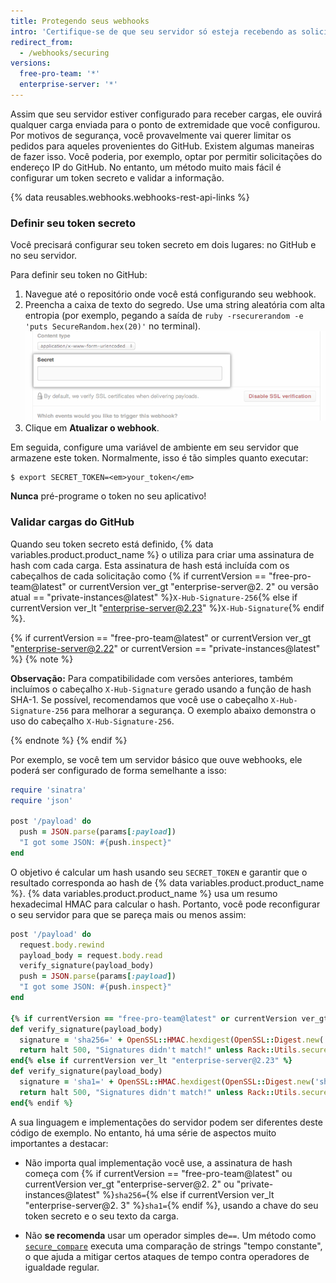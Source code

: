 ```yaml
---
title: Protegendo seus webhooks
intro: 'Certifique-se de que seu servidor só esteja recebendo as solicitações esperadas do {% data variables.product.prodname_dotcom %} por motivos de segurança.'
redirect_from:
  - /webhooks/securing
versions:
  free-pro-team: '*'
  enterprise-server: '*'
---
```




Assim que seu servidor estiver configurado para receber cargas, ele ouvirá qualquer carga enviada para o ponto de extremidade que você configurou. Por motivos de segurança, você provavelmente vai querer limitar os pedidos para aqueles provenientes do GitHub. Existem algumas maneiras de fazer isso. Você poderia, por exemplo, optar por permitir solicitações do endereço IP do GitHub. No entanto, um método muito mais fácil é configurar um token secreto e validar a informação.

{% data reusables.webhooks.webhooks-rest-api-links %}

### Definir seu token secreto

Você precisará configurar seu token secreto em dois lugares: no GitHub e no seu servidor.

Para definir seu token no GitHub:

1. Navegue até o repositório onde você está configurando seu webhook.
2. Preencha a caixa de texto do segredo. Use uma string aleatória com alta entropia (por exemplo, pegando a saída de `ruby -rsecurerandom -e 'puts SecureRandom.hex(20)'` no terminal). ![Campo de webhook e token secreto](/assets/images/webhook_secret_token.png)
3. Clique em **Atualizar o webhook**.

Em seguida, configure uma variável de ambiente em seu servidor que armazene este token. Normalmente, isso é tão simples quanto executar:

```shell
$ export SECRET_TOKEN=<em>your_token</em>
```

**Nunca** pré-programe o token no seu aplicativo!

### Validar cargas do GitHub

Quando seu token secreto está definido, {% data variables.product.product_name %} o utiliza para criar uma assinatura de hash com cada carga. Esta assinatura de hash está incluída com os cabeçalhos de cada solicitação como {% if currentVersion == "free-pro-team@latest" or currentVersion ver_gt "enterprise-server@2. 2" ou versão atual == "private-instances@latest" %}`X-Hub-Signature-256`{% else if currentVersion ver_lt "enterprise-server@2.23" %}`X-Hub-Signature`{% endif %}.

{% if currentVersion == "free-pro-team@latest" or currentVersion ver_gt "enterprise-server@2.22" or currentVersion == "private-instances@latest" %}
{% note %}

**Observação:** Para compatibilidade com versões anteriores, também incluímos o cabeçalho `X-Hub-Signature` gerado usando a função de hash SHA-1. Se possível, recomendamos que você use o cabeçalho `X-Hub-Signature-256` para melhorar a segurança. O exemplo abaixo demonstra o uso do cabeçalho `X-Hub-Signature-256`.

{% endnote %}
{% endif %}

Por exemplo, se você tem um servidor básico que ouve webhooks, ele poderá ser configurado de forma semelhante a isso:

``` ruby
require 'sinatra'
require 'json'

post '/payload' do
  push = JSON.parse(params[:payload])
  "I got some JSON: #{push.inspect}"
end
```

O objetivo é calcular um hash usando seu `SECRET_TOKEN` e garantir que o resultado corresponda ao hash de {% data variables.product.product_name %}. {% data variables.product.product_name %} usa um resumo hexadecimal HMAC para calcular o hash. Portanto, você pode reconfigurar o seu servidor para que se pareça mais ou menos assim:

``` ruby
post '/payload' do
  request.body.rewind
  payload_body = request.body.read
  verify_signature(payload_body)
  push = JSON.parse(params[:payload])
  "I got some JSON: #{push.inspect}"
end

{% if currentVersion == "free-pro-team@latest" or currentVersion ver_gt "enterprise-server@2.22" or currentVersion == "private-instances@latest" %}
def verify_signature(payload_body)
  signature = 'sha256=' + OpenSSL::HMAC.hexdigest(OpenSSL::Digest.new('sha256'), ENV['SECRET_TOKEN'], payload_body)
  return halt 500, "Signatures didn't match!" unless Rack::Utils.secure_compare(signature, request.env['HTTP_X_HUB_SIGNATURE_2'])
end{% else if currentVersion ver_lt "enterprise-server@2.23" %}
def verify_signature(payload_body)
  signature = 'sha1=' + OpenSSL::HMAC.hexdigest(OpenSSL::Digest.new('sha1'), ENV['SECRET_TOKEN'], payload_body)
  return halt 500, "Signatures didn't match!" unless Rack::Utils.secure_compare(signature, request.env['HTTP_X_HUB_SIGNATURE'])
end{% endif %}
```

A sua linguagem e implementações do servidor podem ser diferentes deste código de exemplo. No entanto, há uma série de aspectos muito importantes a destacar:

* Não importa qual implementação você use, a assinatura de hash começa com {% if currentVersion == "free-pro-team@latest" ou currentVersion ver_gt "enterprise-server@2. 2" ou "private-instances@latest" %}`sha256=`{% else if currentVersion ver_lt "enterprise-server@2. 3" %}`sha1=`{% endif %}, usando a chave do seu token secreto e o seu texto da carga.

* Não **se recomenda** usar um operador simples de`==`. Um método como [`secure_compare`][secure_compare] executa uma comparação de strings "tempo constante", o que ajuda a mitigar certos ataques de tempo contra operadores de igualdade regular.

[secure_compare]: http://rubydoc.info/github/rack/rack/master/Rack/Utils.secure_compare
